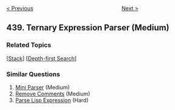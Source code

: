 <!--|This file generated by command(leetcode description); DO NOT EDIT.    |-->
<!--+----------------------------------------------------------------------+-->
<!--|@author    openset <openset.wang@gmail.com>                           |-->
<!--|@link      https://github.com/openset                                 |-->
<!--|@home      https://github.com/openset/leetcode                        |-->
<!--+----------------------------------------------------------------------+-->

[< Previous](https://github.com/openset/leetcode/tree/master/problems/find-all-anagrams-in-a-string "Find All Anagrams in a String")
　　　　　　　　　　　　　　　　
[Next >](https://github.com/openset/leetcode/tree/master/problems/k-th-smallest-in-lexicographical-order "K-th Smallest in Lexicographical Order")

## 439. Ternary Expression Parser (Medium)



### Related Topics
  [[Stack](https://github.com/openset/leetcode/tree/master/tag/stack/README.md)]
  [[Depth-first Search](https://github.com/openset/leetcode/tree/master/tag/depth-first-search/README.md)]

### Similar Questions
  1. [Mini Parser](https://github.com/openset/leetcode/tree/master/problems/mini-parser) (Medium)
  1. [Remove Comments](https://github.com/openset/leetcode/tree/master/problems/remove-comments) (Medium)
  1. [Parse Lisp Expression](https://github.com/openset/leetcode/tree/master/problems/parse-lisp-expression) (Hard)
